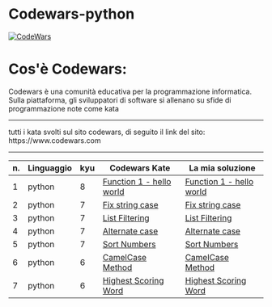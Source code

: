 # Codewars-python

[![CodeWars](https://www.codewars.com/users/Restorm12/badges/large)](https://www.codewars.com/users/Restorm12) 

# Cos'è Codewars:
Codewars è una comunità educativa per la programmazione informatica. 
Sulla piattaforma, gli sviluppatori di software si allenano su sfide 
di programmazione note come kata
<hr>
tutti i kata svolti sul sito codewars, di seguito il link del sito:
https://www.codewars.com
<hr>

| n. | Linguaggio | kyu | Codewars Kate | La mia soluzione |
| --- | --- | --- | --- | --- |
| 1 | python | 8 | [Function 1 - hello world](https://www.codewars.com/kata/523b4ff7adca849afe000035) | [Function 1 - hello world](https://github.com/Valerio-boi/Codewars-java/blob/master/Kata/FunctionHelloWorld.java) |
| 2 | python | 7 | [Fix string case](https://www.codewars.com/kata/5b180e9fedaa564a7000009a) | [Fix string case](https://github.com/Valerio-boi/Codewars-java/blob/master/Kata/GrasshopperMessiGoals.java) |
| 3 | python | 7 | [List Filtering](https://www.codewars.com/kata/53dbd5315a3c69eed20002dd) | [List Filtering](https://github.com/Valerio-boi/Codewars-java/blob/master/Kata/Welcome.java) |
| 4 | python | 7 | [Alternate case](https://www.codewars.com/kata/57a62154cf1fa5b25200031e) | [Alternate case](https://github.com/Valerio-boi/Codewars-java/blob/master/Kata/ConvertAnumberToAstring.java) |
| 5 | python | 7 | [Sort Numbers](https://www.codewars.com/kata/5174a4c0f2769dd8b1000003) | [Sort Numbers](https://github.com/Valerio-boi/Codewars-java/blob/master/Kata/EvenorOdd.java) |
| 6 | python | 6 | [CamelCase Method](https://www.codewars.com/kata/587731fda577b3d1b0001196) | [CamelCase Method](https://github.com/Valerio-boi/Codewars-java/blob/master/Kata/PlayingwithcubesI.java) |
| 7 | python | 6 | [Highest Scoring Word](https://www.codewars.com/kata/57eb8fcdf670e99d9b000272) | [Highest Scoring Word](https://github.com/Valerio-boi/Codewars-java/blob/master/Kata/GrasshopperSummation.java) |
